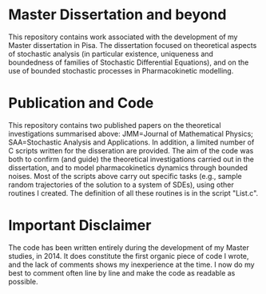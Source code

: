 # Master Dissertation and beyond
This repository contains work associated with the development of my Master dissertation in Pisa. The dissertation focused on theoretical aspects of stochastic analysis (in particular existence, uniqueness and boundedness of families of Stochastic Differential Equations), and on the use of bounded stochastic processes in Pharmacokinetic modelling.

# Publication and Code
This repository contains two published papers on the theoretical investigations summarised above: JMM=Journal of Mathematical Physics; SAA=Stochastic Analysis and Applications. In addition, a limited number of C scripts written for the disseration are provided. The aim of the code was both to confirm (and guide) the theoretical investigations carried out in the dissertation, and to model pharmacokinetics dynamics through bounded noises.
Most of the scripts above carry out specific tasks (e.g., sample random trajectories of the solution to a system of SDEs), using other routines I created. The definition of all these routines is in the script "List.c". 

# Important Disclaimer
The code has been written entirely during the development of my Master studies, in 2014. It does constitute the first organic piece of code I wrote, and the lack of comments shows my inexperience at the time. I now do my best to comment often line by line and make the code as readable as possible.
